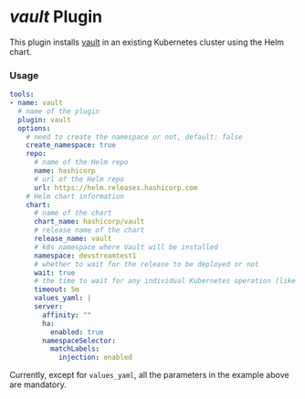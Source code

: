 # *vault* Plugin

This plugin installs [vault](https://www.vaultproject.io/) in an existing Kubernetes cluster using the Helm chart.

### Usage

```yaml
tools:
- name: vault
  # name of the plugin
  plugin: vault
  options:
    # need to create the namespace or not, default: false
    create_namespace: true
    repo:
      # name of the Helm repo
      name: hashicorp
      # url of the Helm repo
      url: https://helm.releases.hashicorp.com
    # Helm chart information
    chart:
      # name of the chart
      chart_name: hashicorp/vault
      # release name of the chart
      release_name: vault
      # k8s namespace where Vault will be installed
      namespace: devstreamtest1
      # whether to wait for the release to be deployed or not
      wait: true
      # the time to wait for any individual Kubernetes operation (like Jobs for hooks). This defaults to 5m0s
      timeout: 5m
      values_yaml: |
      server:
        affinity: ""
        ha:
          enabled: true
        namespaceSelector:
          matchLabels:
            injection: enabled
```

Currently, except for `values_yaml`, all the parameters in the example above are mandatory.
